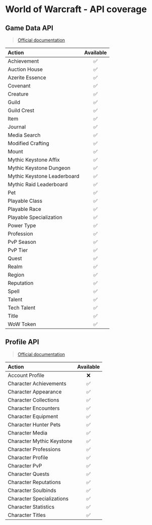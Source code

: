 # World of Warcraft - API coverage

## Game Data API
> [Official documentation](https://develop.battle.net/documentation/world-of-warcraft/game-data-apis)

| Action                      |      Available      |
|:----------------------------|:-------------------:|
| Achievement                 | :white_check_mark:  |
| Auction House               | :white_check_mark:  |
| Azerite Essence             | :white_check_mark:  |
| Covenant                    | :white_check_mark:  |
| Creature                    | :white_check_mark:  |
| Guild                       | :white_check_mark:  |
| Guild Crest                 | :white_check_mark:  |
| Item                        | :white_check_mark:  |
| Journal                     | :white_check_mark:  |
| Media Search                | :white_check_mark:  |
| Modified Crafting           | :white_check_mark:  |
| Mount                       | :white_check_mark:  |
| Mythic Keystone Affix       | :white_check_mark:  |
| Mythic Keystone Dungeon     | :white_check_mark:  |
| Mythic Keystone Leaderboard | :white_check_mark:  |
| Mythic Raid Leaderboard     | :white_check_mark:  |
| Pet                         | :white_check_mark:  |
| Playable Class              | :white_check_mark:  |
| Playable Race               | :white_check_mark:  |
| Playable Specialization     | :white_check_mark:  |
| Power Type                  | :white_check_mark:  |
| Profession                  | :white_check_mark:  |
| PvP Season                  | :white_check_mark:  |
| PvP Tier                    | :white_check_mark:  |
| Quest                       | :white_check_mark:  |
| Realm                       | :white_check_mark:  |
| Region                      | :white_check_mark:  |
| Reputation                  | :white_check_mark:  |
| Spell                       | :white_check_mark:  |
| Talent                      | :white_check_mark:  |
| Tech Talent                 | :white_check_mark:  |
| Title                       | :white_check_mark:  |
| WoW Token                   | :white_check_mark:  |

## Profile API
> [Official documentation](https://develop.battle.net/documentation/world-of-warcraft/profile-apis)

| Action                    |     Available      |
|:--------------------------|:------------------:|
| Account Profile           |        :x:         |
| Character Achievements    | :white_check_mark: |
| Character Appearance      | :white_check_mark: |
| Character Collections     | :white_check_mark: |
| Character Encounters      | :white_check_mark: |
| Character Equipment       | :white_check_mark: |
| Character Hunter Pets     | :white_check_mark: |
| Character Media           | :white_check_mark: |
| Character Mythic Keystone | :white_check_mark: |
| Character Professions     | :white_check_mark: |
| Character Profile         | :white_check_mark: |
| Character PvP             | :white_check_mark: |
| Character Quests          | :white_check_mark: |
| Character Reputations     | :white_check_mark: |
| Character Soulbinds       | :white_check_mark: |
| Character Specializations | :white_check_mark: |
| Character Statistics      | :white_check_mark: |
| Character Titles          | :white_check_mark: |
